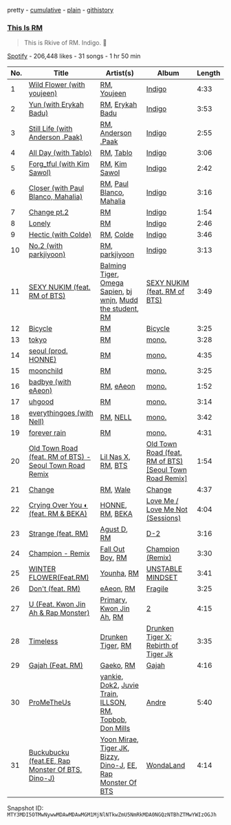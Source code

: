 pretty - [cumulative](/playlists/cumulative/37i9dQZF1DXa3GFRsPDpwq.md) - [plain](/playlists/plain/37i9dQZF1DXa3GFRsPDpwq) - [githistory](https://github.githistory.xyz/mackorone/spotify-playlist-archive/blob/main/playlists/plain/37i9dQZF1DXa3GFRsPDpwq)

### [This Is RM](https://open.spotify.com/playlist/37i9dQZF1DXa3GFRsPDpwq)

> This is Rkive of RM\. Indigo\. 💜

[Spotify](https://open.spotify.com/user/spotify) - 206,448 likes - 31 songs - 1 hr 50 min

| No. | Title | Artist(s) | Album | Length |
|---|---|---|---|---|
| 1 | [Wild Flower \(with youjeen\)](https://open.spotify.com/track/1AZjCZSGEjlxUufFQwSszF) | [RM](https://open.spotify.com/artist/2auC28zjQyVTsiZKNgPRGs), [Youjeen](https://open.spotify.com/artist/4wVcCedmr7FHtUlFnIeJIG) | [Indigo](https://open.spotify.com/album/2wGinO7YWLHN2sULIr4a7v) | 4:33 |
| 2 | [Yun \(with Erykah Badu\)](https://open.spotify.com/track/3F3PuqGinS2T1ePmjUTw9t) | [RM](https://open.spotify.com/artist/2auC28zjQyVTsiZKNgPRGs), [Erykah Badu](https://open.spotify.com/artist/7IfculRW2WXyzNQ8djX8WX) | [Indigo](https://open.spotify.com/album/2wGinO7YWLHN2sULIr4a7v) | 3:53 |
| 3 | [Still Life \(with Anderson .Paak\)](https://open.spotify.com/track/3p4N6mBFv42M8dI8SUoPre) | [RM](https://open.spotify.com/artist/2auC28zjQyVTsiZKNgPRGs), [Anderson .Paak](https://open.spotify.com/artist/3jK9MiCrA42lLAdMGUZpwa) | [Indigo](https://open.spotify.com/album/2wGinO7YWLHN2sULIr4a7v) | 2:55 |
| 4 | [All Day \(with Tablo\)](https://open.spotify.com/track/3PgnXyzWXrEoE0oQdLMF3M) | [RM](https://open.spotify.com/artist/2auC28zjQyVTsiZKNgPRGs), [Tablo](https://open.spotify.com/artist/3NdOtTPPaXrCyC7Lpmzyhv) | [Indigo](https://open.spotify.com/album/2wGinO7YWLHN2sULIr4a7v) | 3:06 |
| 5 | [Forg\_tful \(with Kim Sawol\)](https://open.spotify.com/track/1mrS1j5cwaffpXsthTb2Qx) | [RM](https://open.spotify.com/artist/2auC28zjQyVTsiZKNgPRGs), [Kim Sawol](https://open.spotify.com/artist/08J6v4qHZz06ua0qAicWmE) | [Indigo](https://open.spotify.com/album/2wGinO7YWLHN2sULIr4a7v) | 2:42 |
| 6 | [Closer \(with Paul Blanco, Mahalia\)](https://open.spotify.com/track/0Cuwd86fyu0lPVokzTp8Hu) | [RM](https://open.spotify.com/artist/2auC28zjQyVTsiZKNgPRGs), [Paul Blanco](https://open.spotify.com/artist/2fiGm496AG7ePURQiSSJIw), [Mahalia](https://open.spotify.com/artist/16rCzZOMQX7P8Kmn5YKexI) | [Indigo](https://open.spotify.com/album/2wGinO7YWLHN2sULIr4a7v) | 3:16 |
| 7 | [Change pt.2](https://open.spotify.com/track/2hMvhh9FiCB6njOYR7tkT8) | [RM](https://open.spotify.com/artist/2auC28zjQyVTsiZKNgPRGs) | [Indigo](https://open.spotify.com/album/2wGinO7YWLHN2sULIr4a7v) | 1:54 |
| 8 | [Lonely](https://open.spotify.com/track/49iPCmLYg3SS8r2MXcbR1N) | [RM](https://open.spotify.com/artist/2auC28zjQyVTsiZKNgPRGs) | [Indigo](https://open.spotify.com/album/2wGinO7YWLHN2sULIr4a7v) | 2:46 |
| 9 | [Hectic \(with Colde\)](https://open.spotify.com/track/3ZCuqvHYhjDlliRH9oCs77) | [RM](https://open.spotify.com/artist/2auC28zjQyVTsiZKNgPRGs), [Colde](https://open.spotify.com/artist/3VQDqjQ4wJyw8PzpGdlZpB) | [Indigo](https://open.spotify.com/album/2wGinO7YWLHN2sULIr4a7v) | 3:46 |
| 10 | [No.2 \(with parkjiyoon\)](https://open.spotify.com/track/2sXaFMTkBHYrEgfGJ2y27a) | [RM](https://open.spotify.com/artist/2auC28zjQyVTsiZKNgPRGs), [parkjiyoon](https://open.spotify.com/artist/2NVYd7nCno3gh2Bz9pWtfi) | [Indigo](https://open.spotify.com/album/2wGinO7YWLHN2sULIr4a7v) | 3:13 |
| 11 | [SEXY NUKIM \(feat\. RM of BTS\)](https://open.spotify.com/track/1XkMxUilV0E3ChDERZJUEq) | [Balming Tiger](https://open.spotify.com/artist/6vbKIm1WsvhMMDpthYONc1), [Omega Sapien](https://open.spotify.com/artist/46KQM3HJyONaKRTbcfNPlU), [bj wnjn](https://open.spotify.com/artist/4E4TZnDHlrhclSJgeund1d), [Mudd the student](https://open.spotify.com/artist/4xHlg3Tcv7TZZzFq0aW2hQ), [RM](https://open.spotify.com/artist/2auC28zjQyVTsiZKNgPRGs) | [SEXY NUKIM \(feat\. RM of BTS\)](https://open.spotify.com/album/7osIz9TFdxYQAm4fgakanT) | 3:49 |
| 12 | [Bicycle](https://open.spotify.com/track/5zvLKLuTQvN8BzdQtOSBd3) | [RM](https://open.spotify.com/artist/2auC28zjQyVTsiZKNgPRGs) | [Bicycle](https://open.spotify.com/album/2h9WH7UD0s15x8Ho5OCs8h) | 3:25 |
| 13 | [tokyo](https://open.spotify.com/track/2YCTRzLwXgiNvbod8xuCHl) | [RM](https://open.spotify.com/artist/2auC28zjQyVTsiZKNgPRGs) | [mono.](https://open.spotify.com/album/1vsTrL1h2bRHP1kUPvlIyb) | 3:28 |
| 14 | [seoul \(prod\. HONNE\)](https://open.spotify.com/track/1sKsYTGy8XfHjCYqcudqG5) | [RM](https://open.spotify.com/artist/2auC28zjQyVTsiZKNgPRGs) | [mono.](https://open.spotify.com/album/1vsTrL1h2bRHP1kUPvlIyb) | 4:35 |
| 15 | [moonchild](https://open.spotify.com/track/6BnciRM9jyEP9cEjvoN5eI) | [RM](https://open.spotify.com/artist/2auC28zjQyVTsiZKNgPRGs) | [mono.](https://open.spotify.com/album/1vsTrL1h2bRHP1kUPvlIyb) | 3:25 |
| 16 | [badbye \(with eAeon\)](https://open.spotify.com/track/6CYJojwhuUyTTL5G6AsDHf) | [RM](https://open.spotify.com/artist/2auC28zjQyVTsiZKNgPRGs), [eAeon](https://open.spotify.com/artist/3ZSbXArE6mxOleJnsumK4u) | [mono.](https://open.spotify.com/album/1vsTrL1h2bRHP1kUPvlIyb) | 1:52 |
| 17 | [uhgood](https://open.spotify.com/track/5u9Pr2CujzeWFZJPALBPqQ) | [RM](https://open.spotify.com/artist/2auC28zjQyVTsiZKNgPRGs) | [mono.](https://open.spotify.com/album/1vsTrL1h2bRHP1kUPvlIyb) | 3:14 |
| 18 | [everythingoes \(with Nell\)](https://open.spotify.com/track/0ZUtat3yQpzMRMJ9Qmz5k0) | [RM](https://open.spotify.com/artist/2auC28zjQyVTsiZKNgPRGs), [NELL](https://open.spotify.com/artist/5WY88tCMFA6J6vqSN3MmDZ) | [mono.](https://open.spotify.com/album/1vsTrL1h2bRHP1kUPvlIyb) | 3:42 |
| 19 | [forever rain](https://open.spotify.com/track/42DD4cLqkprJPih3YxXkAO) | [RM](https://open.spotify.com/artist/2auC28zjQyVTsiZKNgPRGs) | [mono.](https://open.spotify.com/album/1vsTrL1h2bRHP1kUPvlIyb) | 4:31 |
| 20 | [Old Town Road \(feat\. RM of BTS\) \- Seoul Town Road Remix](https://open.spotify.com/track/6woeVu3fVMflqen1t4N6pg) | [Lil Nas X](https://open.spotify.com/artist/7jVv8c5Fj3E9VhNjxT4snq), [RM](https://open.spotify.com/artist/2auC28zjQyVTsiZKNgPRGs), [BTS](https://open.spotify.com/artist/3Nrfpe0tUJi4K4DXYWgMUX) | [Old Town Road \(feat\. RM of BTS\) \[Seoul Town Road Remix\]](https://open.spotify.com/album/7CQho9XJ69KLTUdM9vUZyW) | 1:54 |
| 21 | [Change](https://open.spotify.com/track/4L3HQD7tbXCPpO9Ps7rgdm) | [RM](https://open.spotify.com/artist/2auC28zjQyVTsiZKNgPRGs), [Wale](https://open.spotify.com/artist/67nwj3Y5sZQLl72VNUHEYE) | [Change](https://open.spotify.com/album/1XNlRfQuMTW3IF0z0dUZgq) | 4:37 |
| 22 | [Crying Over You ◐ \(feat\. RM & BEKA\)](https://open.spotify.com/track/7AyaV1Ga66yguStIr20zsO) | [HONNE](https://open.spotify.com/artist/0Vw76uk7P8yVtTClWyOhac), [RM](https://open.spotify.com/artist/2auC28zjQyVTsiZKNgPRGs), [BEKA](https://open.spotify.com/artist/1ClmHgLorY9RUCIvsTdT7A) | [Love Me / Love Me Not \(Sessions\)](https://open.spotify.com/album/74nLAOXgk7p5ujlR5RYZ03) | 4:04 |
| 23 | [Strange \(feat\. RM\)](https://open.spotify.com/track/6x2arhzc99oGlqM82V0mnd) | [Agust D](https://open.spotify.com/artist/5RmQ8k4l3HZ8JoPb4mNsML), [RM](https://open.spotify.com/artist/2auC28zjQyVTsiZKNgPRGs) | [D\-2](https://open.spotify.com/album/1Pp8t7yn2E3rz3R7ZqPn1O) | 3:16 |
| 24 | [Champion \- Remix](https://open.spotify.com/track/6PurllVXXGL1s6UkLtzMVF) | [Fall Out Boy](https://open.spotify.com/artist/4UXqAaa6dQYAk18Lv7PEgX), [RM](https://open.spotify.com/artist/2auC28zjQyVTsiZKNgPRGs) | [Champion \(Remix\)](https://open.spotify.com/album/1VD9g6kl7AYtKRw36VoJed) | 3:30 |
| 25 | [WINTER FLOWER\(Feat.RM\)](https://open.spotify.com/track/4Eefey3uN90Abhbr47zKmC) | [Younha](https://open.spotify.com/artist/6GwM5CHqhWXzG3l5kzRSAS), [RM](https://open.spotify.com/artist/2auC28zjQyVTsiZKNgPRGs) | [UNSTABLE MINDSET](https://open.spotify.com/album/7tY3mqjeJaMr6RFJYnjI2s) | 3:41 |
| 26 | [Don't \(feat\. RM\)](https://open.spotify.com/track/6KE3Fs6LMzi4hJI3eFqyLC) | [eAeon](https://open.spotify.com/artist/3ZSbXArE6mxOleJnsumK4u), [RM](https://open.spotify.com/artist/2auC28zjQyVTsiZKNgPRGs) | [Fragile](https://open.spotify.com/album/58QwKbqqxvic4OsBubpZ6h) | 3:25 |
| 27 | [U \(Feat\. Kwon Jin Ah & Rap Monster\)](https://open.spotify.com/track/5LlgJFQLF4uXmt1nCtdyTJ) | [Primary](https://open.spotify.com/artist/4QDcs3XrA8uHUZ7Xt9Ytep), [Kwon Jin Ah](https://open.spotify.com/artist/0kRAVpQhUUArA8UnYwEdeZ), [RM](https://open.spotify.com/artist/2auC28zjQyVTsiZKNgPRGs) | [2](https://open.spotify.com/album/1H59BSWW8dygtTZv51DmbA) | 4:15 |
| 28 | [Timeless](https://open.spotify.com/track/3wRn6i5bOJPAUg9trFSRCN) | [Drunken Tiger](https://open.spotify.com/artist/1kcYSWblYWOOMVOPNgbMYI), [RM](https://open.spotify.com/artist/2auC28zjQyVTsiZKNgPRGs) | [Drunken Tiger X: Rebirth of Tiger Jk](https://open.spotify.com/album/0dSDs3V1AH4jANHJueedGV) | 3:35 |
| 29 | [Gajah \(Feat\. RM\)](https://open.spotify.com/track/6KboccKS3L0feiVQST88Ag) | [Gaeko](https://open.spotify.com/artist/0tkHE1pQ5ZCgQb8WZ0ba79), [RM](https://open.spotify.com/artist/2auC28zjQyVTsiZKNgPRGs) | [Gajah](https://open.spotify.com/album/69SDWudpzV0za05JJgU0PJ) | 4:16 |
| 30 | [ProMeTheUs](https://open.spotify.com/track/4FC4LApeNhUUhhlar4AK5r) | [yankie](https://open.spotify.com/artist/6a8KtGpAv3NHL713mcH08a), [Dok2](https://open.spotify.com/artist/0rW6fVd3yuW2CF2sLYWQtE), [Juvie Train](https://open.spotify.com/artist/2CEVA02kVlfCD2ASpvadw4), [ILLSON](https://open.spotify.com/artist/1o3mKG33qvuXI2s3HXTkYd), [RM](https://open.spotify.com/artist/2auC28zjQyVTsiZKNgPRGs), [Topbob](https://open.spotify.com/artist/3g3dSdILSVIAoi9fdWkLIz), [Don Mills](https://open.spotify.com/artist/6bIsFWNkjQvSm5P4rqlxKn) | [Andre](https://open.spotify.com/album/3c8EwsM7c6Ek2JPrf2b1VV) | 5:40 |
| 31 | [Buckubucku \(feat.EE, Rap Monster Of BTS, Dino\-J\)](https://open.spotify.com/track/4e3DIkvwzyWu3ZpZFZJb5o) | [Yoon Mirae](https://open.spotify.com/artist/1Do4bSzfUl0KWL9r1fITu0), [Tiger JK](https://open.spotify.com/artist/11S00dFcvNvJahis8MTGMD), [Bizzy](https://open.spotify.com/artist/4w7y9BkDnf9hhjzQH6Br41), [Dino\-J](https://open.spotify.com/artist/7EZqgfXkH28R2lDju3Shk5), [EE](https://open.spotify.com/artist/4CzDpmJ3sq9cUDMX0p1g3E), [Rap Monster Of BTS](https://open.spotify.com/artist/3WZx1tUs9T3w2ovq2GjgGu) | [WondaLand](https://open.spotify.com/album/58CvWtN9NU9MS80uPB026O) | 4:14 |

Snapshot ID: `MTY3MDI5OTMwNywwMDAwMDAwMGM1MjNlNTkwZmU5NmRkMDA0NGQzNTBhZTMwYWIzOGJh`
